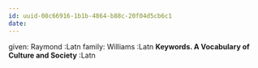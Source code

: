 ```yaml
---
id: uuid-08c66916-1b1b-4864-b88c-20f04d5cb6c1
date: 
---
```


given: Raymond :Latn
family: Williams :Latn
**Keywords.  A Vocabulary of Culture and Society** :Latn